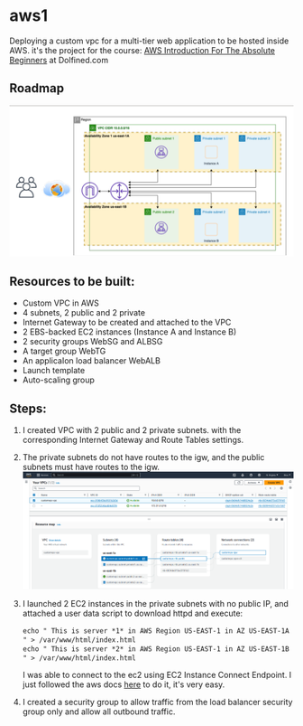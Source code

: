 # aws1
Deploying a custom vpc for a multi-tier web application to be hosted inside AWS. it's the project for the course: [AWS Introduction For The Absolute Beginners](https://www.dolfined.com/courses/arabic-aws-introduction-for-absolute-beginners) at Dolfined.com 


## Roadmap
![](https://github.com/Moka1302/aws1/blob/main/roadmap.png)


## Resources to be built:
- Custom VPC in AWS 
- 4 subnets, 2 public and 2 private
- Internet Gateway to be created and attached to the VPC
- 2 EBS-backed EC2 instances (Instance A and Instance B)
- 2 security groups WebSG and ALBSG
- A target group WebTG
- An applicaIon load balancer WebALB
- Launch template
- Auto-scaling group


## Steps:
1. I created VPC with 2 public and 2 private subnets. with the corresponding Internet Gateway and Route Tables settings.
2. The private subnets do not have routes to the igw, and the public subnets must have routes to the igw.
![](https://github.com/Moka1302/aws1/blob/main/vpc.png)
   
3. I launched 2 EC2 instances in the private subnets with no public IP, and attached a user data script to download httpd and execute:
   ```
   echo " This is server *1* in AWS Region US-EAST-1 in AZ US-EAST-1A " > /var/www/html/index.html
   echo " This is server *2* in AWS Region US-EAST-1 in AZ US-EAST-1B " > /var/www/html/index.html
   ```
   I was able to connect to the ec2 using EC2 Instance Connect Endpoint. I just followed the aws docs [here](https://docs.aws.amazon.com/AWSEC2/latest/UserGuide/connect-with-ec2-instance-connect-endpoint.html) to do it, it's very easy.

4. I created a security group to allow traffic from the load balancer security group only and allow all outbound traffic.

